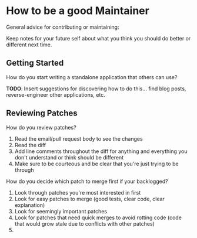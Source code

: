 How to be a good Maintainer
===========================

General advice for contributing or maintaining:

Keep notes for your future self about what you think you should do better or different next time.

Getting Started
---------------

How do you start writing a standalone application that others can use?

**TODO**: Insert suggestions for discovering how to do this... find blog posts, reverse-engineer other applications, etc.

Reviewing Patches
-----------------

How do you review patches?

1. Read the email/pull request body to see the changes
2. Read the diff
3. Add line comments throughout the diff for anything and everything you don't understand or think should be different
4. Make sure to be courteous and be clear that you're just trying to be through

How do you decide which patch to merge first if your backlogged?

1. Look through patches you're most interested in first
2. Look for easy patches to merge (good tests, clear code, clear explanation)
3. Look for seemingly important patches
4. Look for patches that need quick merges to avoid rotting code (code that would grow stale due to conflicts with other patches)
5.
